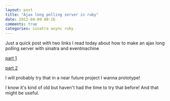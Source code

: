 ```yaml
---
layout: post
title: "Ajax long polling server in ruby"
date: 2012-04-09 00:16
comments: true
categories: sinatra async ruby
---
```


Just a quick post with two links I read today about how to make an ajax long polling server with sinatra and eventmachine

[part 1](http://jordanhollinger.com/2011/05/15/writing-an-ajax-long-polling-server-in-ruby-part-1)

[part 2](http://jordanhollinger.com/2011/07/09/writing-an-ajax-long-polling-server-in-ruby-part-2)

I will probably try that in a near future project I wanna prototype!

I know it's kind of old but haven't had the time to try that before! And that might be useful.